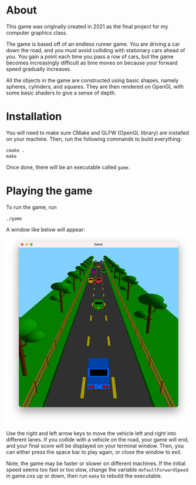 # About

This game was originally created in 2021 as the final project for my computer graphics class. 

The game is based off of an endless runner game. You are driving a car down the road, and you must avoid colliding with stationary cars ahead of you. You gain a point each time you pass a row of cars, but the game becomes increasingly difficult as time moves on because your forward speed gradually increases.

All the objects in the game are constructed using basic shapes, namely spheres, cylinders, and squares. They are then rendered on OpenGL with some basic shaders to give a sense of depth.

# Installation

You will need to make sure CMake and GLFW (OpenGL library) are installed on your machine. Then, run the following commands to build everything: 

```
cmake .
make
```

Once done, there will be an executable called `game`. 

# Playing the game

To run the game, run 
```
./game
```

A window like below will appear:
![screenshot](./image.png)

Use the right and left arrow keys to move the vehicle left and right into different lanes. If you collide with a vehicle on the road, your game will end, and your final score will be displayed on your terminal window. Then, you can either press the space bar to play again, or close the window to exit.

Note, the game may be faster or slower on different machines. If the initial speed seems too fast or too slow, change the variable `defaultForwardSpeed` in game.cxx up or down, then run `make` to rebuild the executable.
